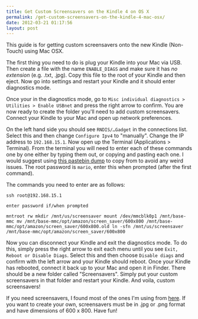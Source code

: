 ```yaml
---
title: Get Custom Screensavers on the Kindle 4 on OS X
permalink: /get-custom-screensavers-on-the-kindle-4-mac-osx/
date: 2012-03-21 01:17:56
layout: post
---
```


This guide is for getting custom screensavers onto the new Kindle (Non-Touch) using Mac OSX.

The first thing you need to do is plug your Kindle into your Mac via USB. Then create a file with the name `ENABLE_DIAGS` and make sure it has _no extension_ (e.g. .txt, .jpg). Copy this file to the root of your Kindle and then eject. Now go into settings and restart your Kindle and it should enter diagnostics mode. 

Once your in the diagnostics mode, go to `Misc individual diagnostics > Utilities > Enable USBnet` and press the right arrow to confirm. You are now ready to create the folder you'll need to add custom screensavers.  Connect your Kindle to your Mac and open up network preferences. 

On the left hand side you should see `RNDIS/…Gadget` in the connections list. Select this and then change `Configure Ipv4` to "manually". Change the IP address to `192.168.15.1`. Now open up the Terminal (Applications > Terminal). From the terminal you will need to enter each of these commands one by one either by typing them out, or copying and pasting each one. I would suggest using [this pastebin dump](http://pastebin.com/17czdUS7) to copy from to avoid any weird issues. The root password is `mario`, enter this when prompted (after the first command).

The commands you need to enter are as follows:

`ssh root@192.168.15.1`

`enter password if/when prompted`

`mntroot rw mkdir /mnt/us/screensaver mount /dev/mmcblk0p1 /mnt/base-mmc mv /mnt/base-mmc/opt/amazon/screen_saver/600x800 /mnt/base-mmc/opt/amazon/screen_saver/600x800.old ln -sfn /mnt/us/screensaver /mnt/base-mmc/opt/amazon/screen_saver/600x800`

Now you can disconnect your Kindle and exit the diagnostics mode. To do this, simply press the right arrow to exit each menu until you see `Exit, Reboot or Disable Diags`. Select this and then choose `Disable diags` and confirm with the left arrow and your Kindle should reboot. Once your Kindle has rebooted, connect it back up to your Mac and open it in Finder. There should be a new folder called "Screensavers". Simply put your custom screensavers in that folder and restart your Kindle. And voila, custom screensavers! 

If you need screensavers, I found most of the ones I'm using from [here](http://kindlewallpapers.tumblr.com/). If you want to create your own, screensavers must be in .jpg or .png format and have dimensions of 600 x 800. Have fun!
